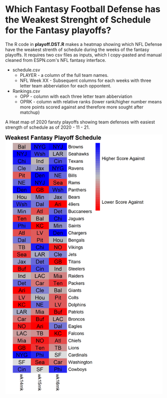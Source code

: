 # Which Fantasy Football Defense has the Weakest Strenght of Schedule for the Fantasy playoffs?

The R code in **playoff.DST.R** makes a heatmap showing which NFL Defense have the weakest strenth of schedule during the weeks of the fantasy playoffs. It requires two csv files as inputs, which I copy-pasted and manual cleaned from ESPN.com's NFL fantasy interface. 

* schedule.csv 
  * PLAYER - a column of the full team names. 
  * NFL Week XX - Subsequent columns for each weeks with three letter team abberviation for each oppontent. 
* Rankings.csv
  * OPP - column with each three letter team abberviation
  * OPRK - column with relative ranks (lower rank/higher number means more points scored against and therefore more sought after matchup) 
  
 A Heat map of 2020 fansty playoffs showing team defenses with easiest strength of schedule as of 2020 - 11 - 21. 
 
 ![Heatmap of 2020 DST strengh of schedule](Playoff.DST.png)
